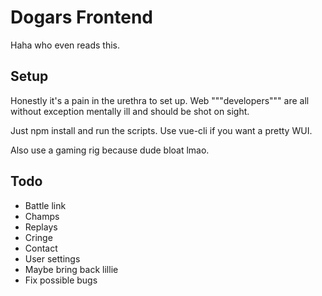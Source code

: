 Dogars Frontend
===============

Haha who even reads this.

Setup
-----

Honestly it's a pain in the urethra to set up.
Web """developers""" are all without exception mentally ill and should be shot on sight.

Just npm install and run the scripts.
Use vue-cli if you want a pretty WUI.

Also use a gaming rig because dude bloat lmao.

Todo
----

- Battle link
- Champs
- Replays
- Cringe
- Contact
- User settings
- Maybe bring back lillie
- Fix possible bugs
